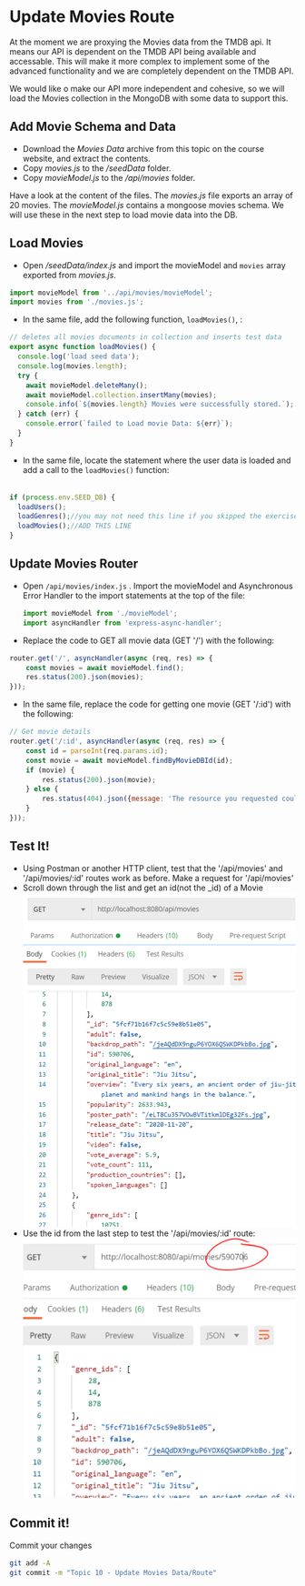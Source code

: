 # Update Movies Route

At the moment we are proxying the Movies data from the TMDB api. It means our API is dependent on the TMDB API being available and accessable. This will make it more complex to implement some of the advanced functionality and we are completely dependent on the TMDB API.

We would like o make our API more independent and cohesive, so we will load the Movies collection in the MongoDB with some data to support this. 

## Add Movie Schema and Data
- Download the *Movies Data* archive from this topic on the course website, and extract the contents. 
- Copy *movies.js* to the */seedData* folder.
- Copy *movieModel.js* to the  */api/movies* folder.  
  

Have a look at the content of the files. The *movies.js* file exports an array of 20 movies. The *movieModel.js* contains a mongoose movies schema. We will use these in the next step to load movie data into the DB.

## Load Movies

- Open */seedData/index.js* and import the movieModel and  ``movies`` array exported from *movies.js*.

```javascript
import movieModel from '../api/movies/movieModel';
import movies from './movies.js';
```

- In the same file, add the following function,  ``loadMovies()``,  :

```javascript
// deletes all movies documents in collection and inserts test data
export async function loadMovies() {
  console.log('load seed data');
  console.log(movies.length);
  try {
    await movieModel.deleteMany();
    await movieModel.collection.insertMany(movies);
    console.info(`${movies.length} Movies were successfully stored.`);
  } catch (err) {
    console.error(`failed to Load movie Data: ${err}`);
  }
}
```

- In the same file, locate the statement where the user data is loaded and add a call to the `loadMovies()` function:

```javascript

if (process.env.SEED_DB) {
  loadUsers();
  loadGenres();//you may not need this line if you skipped the exercises
  loadMovies();//ADD THIS LINE
}
```

## Update Movies Router

- Open ``/api/movies/index.js`` . Import the movieModel and Asynchronous Error Handler to the import statements at the top of the file:

  ~~~javascript
  import movieModel from './movieModel';
  import asyncHandler from 'express-async-handler';
  ~~~

  

- Replace the code to GET all movie data (GET '/')  with the following:

```javascript
router.get('/', asyncHandler(async (req, res) => {
    const movies = await movieModel.find();
    res.status(200).json(movies);
}));
```

- In the same file, replace the code for getting one movie (GET '/:id') with the following:

```javascript
// Get movie details
router.get('/:id', asyncHandler(async (req, res) => {
    const id = parseInt(req.params.id);
    const movie = await movieModel.findByMovieDBId(id);
    if (movie) {
        res.status(200).json(movie);
    } else {
        res.status(404).json({message: 'The resource you requested could not be found.', status_code: 404});
    }
}));
```

## Test It!

- Using Postman or another HTTP client, test that the '/api/movies' and '/api/movies/:id' routes work as before. Make a request for '/api/movies'
- Scroll down through the list and get an id(not the _id) of a Movie
![](./img/movies.png)
- Use the id from the last step to test the '/api/movies/:id' route:
![](./img/moviesid.png)


## Commit it!
Commit your changes
~~~bash
git add -A
git commit -m "Topic 10 - Update Movies Data/Route"
~~~
